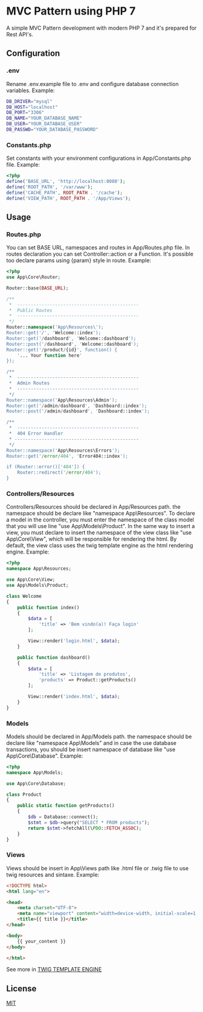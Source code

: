# MVC Pattern using PHP 7
A simple MVC Pattern development with modern PHP 7 and it's prepared for Rest API's.

## Configuration
### .env
Rename .env.example file to .env and configure database connection variables.
Example:
```sh
DB_DRIVER="mysql"
DB_HOST="localhost"
DB_PORT="3306"
DB_NAME="YOUR_DATABASE_NAME"
DB_USER="YOUR_DATABASE_USER"
DB_PASSWD="YOUR_DATABASE_PASSWORD"
 ```
 
 ### Constants.php
Set constants with your environment configurations in App/Constants.php file.
Example:
```php
<?php
define('BASE_URL', 'http://localhost:8080');
define('ROOT_PATH', '/var/www');
define('CACHE_PATH', ROOT_PATH . '/cache');
define('VIEW_PATH', ROOT_PATH . '/App/Views');
```

## Usage
### Routes.php
You can set BASE URL, namespaces and routes in App/Routes.php file. In routes declaration you can set Controller::action or a Function. It's possible too declare params using {param} style in route.
Example:
```php
<?php
use App\Core\Router;

Router::base(BASE_URL);

/**
 *  ---------------------------------------------
 *  Public Routes
 *  ---------------------------------------------
 */
Router::namespace('App\Resources\');
Router::get('/', 'Welcome::index');
Router::get('/dashboard', 'Welcome::dashboard');
Router::post('/dashboard', 'Welcome::dashboard');
Router::get('/product/{id}', function() {
    '... Your function here'
});

/**
 *  ---------------------------------------------
 *  Admin Routes
 *  ---------------------------------------------
 */
Router::namespace('App\Resources\Admin');
Router::get('/admin/dashboard', 'Dashboard::index');
Router::post('/admin/dashboard', 'Dashboard::index');

/**
 *  ---------------------------------------------
 *  404 Error Handler
 * ----------------------------------------------
 */
Router::namespace('App\Resources\Errors');
Router::get('/error/404', 'Error404::index');

if (Router::error()['404']) {
    Router::redirect('/error/404');
}

```

### Controllers/Resources
Controllers/Resources should be declared in App/Resources path. the namespace should be declare like "namespace App\Resources". To declare a model in the controller, you must enter the namespace of the class model that you will use line "use App\Models\Product". In the same way to insert a view, you must declare to insert the namespace of the view class like "use App\Core\View", which will be responsible for rendering the html. By default, the view class uses the twig template engine as the html rendering engine.
Example:
```php
<?php
namespace App\Resources;

use App\Core\View;
use App\Models\Product;

class Welcome
{
    public function index()
    {
        $data = [
            'title' => 'Bem vindo(a)! Faça login'
        ];

        View::render('login.html', $data);
    }

    public function dashboard()
    {
        $data = [
            'title' => 'Listagem de produtos',
            'products' => Product::getProducts()
        ];

        View::render('index.html', $data);
    }
}
```

### Models
Models should be declared in App/Models path. the namespace should be declare like "namespace App\Models" and in case the use database transactions, you should be insert namespace of database like "use App\Core\Database".
Example:
```php
<?php
namespace App\Models;

use App\Core\Database;

class Product
{
    public static function getProducts()
    {
        $db = Database::connect();
        $stmt = $db->query("SELECT * FROM products");
        return $stmt->fetchAll(\PDO::FETCH_ASSOC);
    }
}
```
### Views
Views should be insert in App\Views path like .html file or .twig file to use twig resources and sintaxe.
Example:
```html
<!DOCTYPE html>
<html lang="en">

<head>
    <meta charset="UTF-8">
    <meta name="viewport" content="width=device-width, initial-scale=1.0">
    <title>{{ title }}</title>
</head>

<body>
    {{ your_content }}
</body>

</html>
```
See more in [TWIG TEMPLATE ENGINE](https://twig.symfony.com/)

## License
[MIT](https://choosealicense.com/licenses/mit/)

